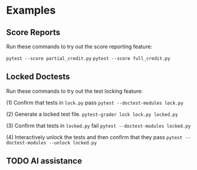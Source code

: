 # Examples

## Score Reports

Run these commands to try out the score reporting feature:

`pytest --score partial_credit.py`
`pytest --score full_credit.py`

## Locked Doctests

Run these commands to try out the test locking feature:

(1) Confirm that tests in `lock.py` pass
`pytest --doctest-modules lock.py`

(2) Generate a locked test file.
`pytest-grader lock lock.py locked.py`

(3) Confirm that tests in `locked.py` fail
`pytest --doctest-modules locked.py`

(4) Interactively unlock the tests and then confirm that they pass
`pytest --doctest-modules --unlock locked.py`

## TODO AI assistance